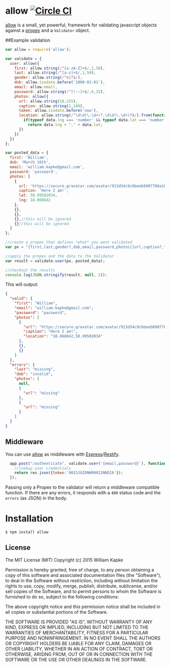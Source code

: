 allow [![Circle CI](https://circleci.com/gh/williamkapke/allow.svg?style=svg)](https://circleci.com/gh/williamkapke/allow)
=====

[allow](http://williamkapke.github.com/allow) is a small, yet powerful, framework for validating
javascript objects against a [propex](https://propex.org) and a `Validator` object.


##Example validation
```javascript
var allow = require('allow');

var validate = {
  user: allow({
    first: allow.string(/^[a-zA-Z]+$/,1,50),
    last: allow.string(/^[a-z]+$/,1,50),
    gender: allow.string(/^m|f$/),
    dob: allow.isodate.before('2000-01-01'),
    email: allow.email,
    password: allow.string(/^[!-~]+$/,6,32),
    photos: allow({
      url: allow.string(10,255),
      caption: allow.string(1,140),
      taken: allow.isodate.before('now'),
      location: allow.string(/^\d\d(\.\d+)?,\d\d(\.\d+)?$/).from(function (propex, data) {
        if(typeof data.lng === 'number' && typeof data.lat === 'number')
          return data.lng + "," + data.lat;
      })
    })
  })
};

var posted_data = {
  first: 'William',
  dob: 'March 16th',
  email: 'william.kapke@gmail.com',
  password: 'password',
  photos: [
    {
      url: 'https://secure.gravatar.com/avatar/913d54c9cbbeeb8907786a18e6fbf844',
      caption: 'Here I am!',
      lat: 58.99502034,
      lng: 18.068842
    },
    {},
    {},
    {},//this will be ignored
    {}//this will be ignored
  ]
};

//create a propex that defines *what* you want validated
var px = "{first,last,gender?,dob,email,password,photos[{url,caption?,taken?,location?}]2:3?}";

//apply the propex and the data to the Validator
var result = validate.user(px, posted_data);

//checkout the results
console.log(JSON.stringify(result, null, 2));
```

This will output:
```json
{
  "valid": {
    "first": "William",
    "email": "william.kapke@gmail.com",
    "password": "password",
    "photos": [
      {
        "url": "https://secure.gravatar.com/avatar/913d54c9cbbeeb8907786a18e6fbf844",
        "caption": "Here I am!",
        "location": "18.068842,58.99502034"
      },
      {},
      {}
    ]
  },
  "errors": {
    "last": "missing",
    "dob": "invalid",
    "photos": [
      null,
      {
        "url": "missing"
      },
      {
        "url": "missing"
      }
    ]
  }
}
```

## Middleware
You can use [allow](https://github.com/williamkapke/allow) as middleware with
[Express](https://github.com/strongloop/express)/[Restify](https://github.com/mcavage/node-restify).

```javascript
  app.post("/authenticate", validate.user('{email,password}'), function(req, res){
    //lookup user credentials
    return res.json({token:'9023JGIONW90023NNOIA'});
  });
```

Passing only a Propex to the validator will return a middleware compatible function. If there are any errors, it
responds with a `400` status code and the `errors` (as JSON) in the body.


# Installation

    $ npm install allow

## License

The MIT License (MIT)
Copyright (c) 2015 William Kapke

Permission is hereby granted, free of charge, to any person obtaining a copy of
this software and associated documentation files (the "Software"), to deal in
the Software without restriction, including without limitation the rights to
use, copy, modify, merge, publish, distribute, sublicense, and/or sell copies of
the Software, and to permit persons to whom the Software is furnished to do so,
subject to the following conditions:

The above copyright notice and this permission notice shall be included in all
copies or substantial portions of the Software.

THE SOFTWARE IS PROVIDED "AS IS", WITHOUT WARRANTY OF ANY KIND, EXPRESS OR
IMPLIED, INCLUDING BUT NOT LIMITED TO THE WARRANTIES OF MERCHANTABILITY,
FITNESS FOR A PARTICULAR PURPOSE AND NONINFRINGEMENT. IN NO EVENT SHALL THE
AUTHORS OR COPYRIGHT HOLDERS BE LIABLE FOR ANY CLAIM, DAMAGES OR OTHER
LIABILITY, WHETHER IN AN ACTION OF CONTRACT, TORT OR OTHERWISE, ARISING FROM,
OUT OF OR IN CONNECTION WITH THE SOFTWARE OR THE USE OR OTHER DEALINGS IN THE
SOFTWARE.
